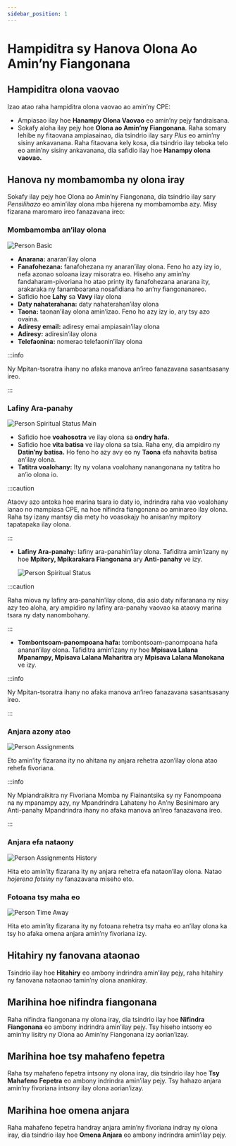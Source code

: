 ```yaml
---
sidebar_position: 1
---
```


# Hampiditra sy Hanova Olona Ao Amin’ny Fiangonana

## Hampiditra olona vaovao

Izao atao raha hampiditra olona vaovao ao amin’ny CPE:

- Ampiasao ilay hoe **Hanampy Olona Vaovao** eo amin’ny pejy fandraisana.
- Sokafy aloha ilay pejy hoe **Olona ao Amin’ny Fiangonana**. Raha somary lehibe ny fitaovana ampiasainao, dia tsindrio ilay sary _Plus_ eo amin’ny sisiny ankavanana. Raha fitaovana kely kosa, dia tsindrio ilay teboka telo eo amin’ny sisiny ankavanana, dia safidio ilay hoe **Hanampy olona vaovao.**

## Hanova ny mombamomba ny olona iray

Sokafy ilay pejy hoe Olona ao Amin’ny Fiangonana, dia tsindrio ilay sary _Pensilihazo_ eo amin’ilay olona mba hijerena ny mombamomba azy. Misy fizarana maromaro ireo fanazavana ireo:

### Mombamomba an’ilay olona

![Person Basic](./person_basic.png)

- **Anarana:** anaran’ilay olona
- **Fanafohezana:** fanafohezana ny anaran’ilay olona. Feno ho azy izy io, nefa azonao soloana izay misoratra eo. Hiseho any amin’ny fandaharam-pivoriana ho atao printy ity fanafohezana anarana ity, arakaraka ny fanamboarana nosafidiana ho an’ny fiangonanareo.
- Safidio hoe **Lahy** sa **Vavy** ilay olona
- **Daty nahaterahana:** daty nahaterahan’ilay olona
- **Taona:** taonan’ilay olona amin’izao. Feno ho azy izy io, ary tsy azo ovaina.
- **Adiresy email:** adiresy emai ampiasain’ilay olona
- **Adiresy:** adiresin’ilay olona
- **Telefaonina:** nomerao telefaonin’ilay olona

:::info

Ny Mpitan-tsoratra ihany no afaka manova an’ireo fanazavana sasantsasany ireo.

:::

### Lafiny Ara-panahy

![Person Spiritual Status Main](./person_spiritual_status_main.png)

- Safidio hoe **voahosotra** ve ilay olona sa **ondry hafa.**
- Safidio hoe **vita batisa** ve ilay olona sa tsia. Raha eny, dia ampidiro ny **Datin’ny batisa.** Ho feno ho azy avy eo ny **Taona** efa nahavita batisa an’ilay olona.
- **Tatitra voalohany:** Ity ny volana voalohany nanangonana ny tatitra ho an’io olona io.

:::caution

Ataovy azo antoka hoe marina tsara io daty io, indrindra raha vao voalohany ianao no mampiasa CPE, na hoe nifindra fiangonana ao aminareo ilay olona. Raha tsy izany mantsy dia mety ho voasokajy ho anisan’ny mpitory tapatapaka ilay olona.

:::

- **Lafiny Ara-panahy:** lafiny ara-panahin’ilay olona. Tafiditra amin’izany ny hoe **Mpitory, Mpikarakara Fiangonana** ary **Anti-panahy** ve izy.

  ![Person Spiritual Status](./person_spiritual_status.png)

:::caution

Raha miova ny lafiny ara-panahin’ilay olona, dia asio daty nifaranana ny nisy azy teo aloha, ary ampidiro ny lafiny ara-panahy vaovao ka ataovy marina tsara ny daty nanombohany.

:::

- **Tombontsoam-panompoana hafa:** tombontsoam-panompoana hafa ananan’ilay olona. Tafiditra amin’izany ny hoe **Mpisava Lalana Mpanampy, Mpisava Lalana Maharitra** ary **Mpisava Lalana Manokana** ve izy.

:::info

Ny Mpitan-tsoratra ihany no afaka manova an’ireo fanazavana sasantsasany ireo.

:::

### Anjara azony atao

![Person Assignments](./person_assignments.png)

Eto amin’ity fizarana ity no ahitana ny anjara rehetra azon’ilay olona atao rehefa fivoriana.

:::info

Ny Mpiandraikitra ny Fivoriana Momba ny Fiainantsika sy ny Fanompoana na ny mpanampy azy, ny Mpandrindra Lahateny ho An’ny Besinimaro ary Anti-panahy Mpandrindra ihany no afaka manova an’ireo fanazavana ireo.

:::

### Anjara efa nataony

![Person Assignments History](./person_assignments_history.png)

Hita eto amin’ity fizarana ity ny anjara rehetra efa nataon’ilay olona. Natao _hojerena fotsiny_ ny fanazavana miseho eto.

### Fotoana tsy maha eo

![Person Time Away](./person_time_away.png)

Hita eto amin’ity fizarana ity ny fotoana rehetra tsy maha eo an’ilay olona ka tsy ho afaka omena anjara amin’ny fivoriana izy.

## Hitahiry ny fanovana ataonao

Tsindrio ilay hoe **Hitahiry** eo ambony indrindra amin’ilay pejy, raha hitahiry ny fanovana nataonao tamin’ny olona anankiray.

## Marihina hoe nifindra fiangonana

Raha nifindra fiangonana ny olona iray, dia tsindrio ilay hoe **Nifindra Fiangonana** eo ambony indrindra amin’ilay pejy. Tsy hiseho intsony eo amin’ny lisitry ny Olona ao Amin’ny Fiangonana izy aorian’izay.

## Marihina hoe tsy mahafeno fepetra

Raha tsy mahafeno fepetra intsony ny olona iray, dia tsindrio ilay hoe **Tsy Mahafeno Fepetra** eo ambony indrindra amin’ilay pejy. Tsy hahazo anjara amin’ny fivoriana intsony ilay olona aorian’izay.

## Marihina hoe omena anjara

Raha mahafeno fepetra handray anjara amin’ny fivoriana indray ny olona iray, dia tsindrio ilay hoe **Omena Anjara** eo ambony indrindra amin’ilay pejy.
